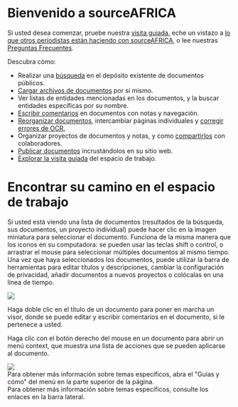 # Bienvenido a sourceAFRICA

Si usted desea comenzar, pruebe nuestra [visita guiada](/help/tour), eche un vistazo a [lo que otros periodistas están haciendo con sourceAFRICA](/featured), o lee nuestras [Preguntas Frecuentes](/faq).

Descubra cómo:

 * Realizar una [búsqueda](/help/searching) en el depósito existente de documentos públicos.
 * [Cargar archivos de documentos](/help/uploading) por sí mismo.
 * Ver listas de entidades mencionadas en los documentos, y la buscar entidades específicas por su nombre.
 * [Escribir comentarios](/help/notes) en documentos con notas y navegación.
 * [Reorganizar documentos](/help/modification), intercambiar páginas individuales y [corregir errores de OCR.](/help/modification)
 * Organizar proyectos de documentos y notas, y  como [compartirlos](/help/collaboration) con colaboradores.
 * [Publicar documentos](/help/publishing) incrustándolos en su sitio web.
 * [Explorar la visita guiada](/help/tour) del espacio de trabajo.

# Encontrar su camino en el espacio de trabajo

Si usted está viendo una lista de documentos (resultados de la búsqueda, sus documentos, un proyecto individual) puede hacer clic en la imagen miniatura para seleccionar el documento. Funciona de la misma manera que los iconos en su computadora: se pueden usar las teclas shift o control, o  arrastrar el mouse para seleccionar múltiples documentos al mismo tiempo. Una vez que haya seleccionados los documentos, puede utilizar la barra de herramientas para editar títulos y descripciones, cambiar la configuración de privacidad, añadir documentos a nuevos proyectos o colócalas en una línea de tiempo.

<img src="/images/help/drag_select.png" class="full_line" />

Haga doble clic en el título de un documento para poner en marcha un visor, donde se puede editar y escribir comentarios en el documento, si le pertenece a usted.

Haga clic con el botón derecho del mouse en un documento para abrir un menú context, que muestra una lista de acciones que se pueden aplicarse al documento.

<img src="/images/help/context_menu.png" class="full_line" />

<div class="ajax_only">
Para obtener más información sobre temas específicos, abra el "Guías y cómo" del menú en la parte superior de la página.
</div>
<div class="static_only">
Para obtener más información sobre temas específicos, consulte los enlaces en la barra lateral.
</div>
